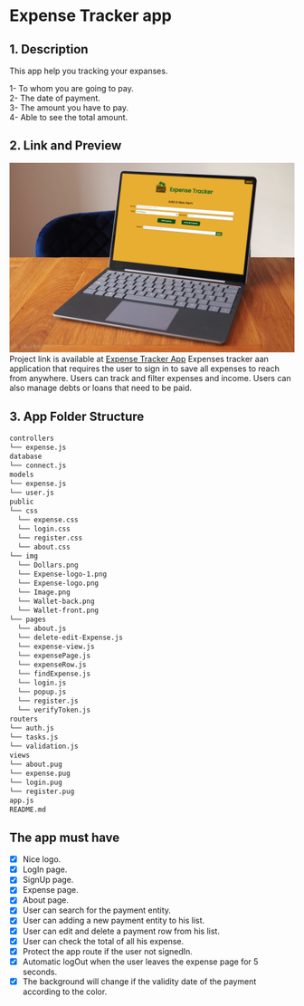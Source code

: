 # Expense Tracker app

## 1. Description

This app help you tracking your expanses.</br>

1- To whom you are going to pay.</br>
2- The date of payment.</br>
3- The amount you have to pay.</br>
4- Able to see the total amount.

## 2. Link and Preview

![App view](./public/img/Image.jpg)
Project link is available at [Expense Tracker App](https://github.com/F-Naddaf/Side-Projects/tree/main/02-Server-Expense-tracker)
Expenses tracker aan application that requires the user to sign in to save all expenses to reach from anywhere. Users can track and filter expenses and income. Users can also manage debts or loans that need to be paid.

## 3. App Folder Structure

```text
controllers
└── expense.js
database
└── connect.js
models
└── expense.js
└── user.js
public
└── css
  └── expense.css
  └── login.css
  └── register.css
  └── about.css
└── img
  └── Dollars.png
  └── Expense-logo-1.png
  └── Expense-logo.png
  └── Image.png
  └── Wallet-back.png
  └── Wallet-front.png
└── pages
  └── about.js
  └── delete-edit-Expense.js
  └── expense-view.js
  └── expensePage.js
  └── expenseRow.js
  └── findExpense.js
  └── login.js
  └── popup.js
  └── register.js
  └── verifyToken.js
routers
└── auth.js
└── tasks.js
└── validation.js
views
└── about.pug
└── expense.pug
└── login.pug
└── register.pug
app.js
README.md
```

## The app must have

- [x] Nice logo.
- [x] LogIn page.
- [x] SignUp page.
- [x] Expense page.
- [x] About page.
- [x] User can search for the payment entity.
- [x] User can adding a new payment entity to his list.
- [x] User can edit and delete a payment row from his list.
- [x] User can check the total of all his expense.
- [x] Protect the app route if the user not signedIn.
- [x] Automatic logOut when the user leaves the expense page for 5 seconds.
- [x] The background will change if the validity date of the payment according to the color.
